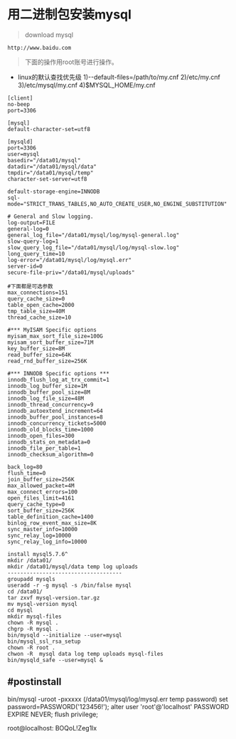 # 用二进制包安装mysql
> download mysql

`http://www.baidu.com`


> 下面的操作用root账号进行操作。

* linux的默认查找优先级
1)--default-files=/path/to/my.cnf
2)/etc/my.cnf
3)/etc/mysql/my.cnf
4)$MYSQL_HOME/my.cnf
````
[client]
no-beep
port=3306
 
[mysql]
default-character-set=utf8
 
[mysqld]
port=3306
user=mysql
basedir="/data01/mysql"
datadir="/data01/mysql/data"
tmpdir="/data01/mysql/temp"
character-set-server=utf8
 
default-storage-engine=INNODB
sql-mode="STRICT_TRANS_TABLES,NO_AUTO_CREATE_USER,NO_ENGINE_SUBSTITUTION"
 
# General and Slow logging.
log-output=FILE
general-log=0
general_log_file="/data01/mysql/log/mysql-general.log"
slow-query-log=1
slow_query_log_file="/data01/mysql/log/mysql-slow.log"
long_query_time=10
log-error="/data01/mysql/log/mysql.err"
server-id=0
secure-file-priv="/data01/mysql/uploads"
 
#下面都是可选参数
max_connections=151
query_cache_size=0
table_open_cache=2000
tmp_table_size=40M
thread_cache_size=10
 
#*** MyISAM Specific options
myisam_max_sort_file_size=100G
myisam_sort_buffer_size=71M
key_buffer_size=8M
read_buffer_size=64K
read_rnd_buffer_size=256K
 
#*** INNODB Specific options ***
innodb_flush_log_at_trx_commit=1
innodb_log_buffer_size=1M
innodb_buffer_pool_size=8M
innodb_log_file_size=48M
innodb_thread_concurrency=9
innodb_autoextend_increment=64
innodb_buffer_pool_instances=8
innodb_concurrency_tickets=5000
innodb_old_blocks_time=1000
innodb_open_files=300
innodb_stats_on_metadata=0
innodb_file_per_table=1
innodb_checksum_algorithm=0
 
back_log=80
flush_time=0
join_buffer_size=256K
max_allowed_packet=4M
max_connect_errors=100
open_files_limit=4161
query_cache_type=0
sort_buffer_size=256K
table_definition_cache=1400
binlog_row_event_max_size=8K
sync_master_info=10000
sync_relay_log=10000
sync_relay_log_info=10000
````


```
install mysql5.7.6^
mkdir /data01/
mkdir /data01/mysql/data temp log uploads
------------------------------------
groupadd mysqls
useradd -r -g mysql -s /bin/false mysql
cd /data01/
tar zxvf mysql-version.tar.gz
mv mysql-version mysql
cd mysql
mkdir mysql-files
chown -R mysql .
chgrp -R mysql .
bin/mysqld --initialize --user=mysql
bin/mysql_ssl_rsa_setup
chown -R root .
chwon -R  mysql data log temp uploads mysql-files
bin/mysqld_safe --user=mysql &
```

#postinstall
------------------------------------
bin/mysql -uroot -pxxxxx   (/data01/mysql/log/mysql.err temp password)
set password=PASSWORD('123456!');
alter user 'root'@'localhost' PASSWORD EXPIRE NEVER;
flush privilege;

root@localhost: BOQoL!Zeg1lx

